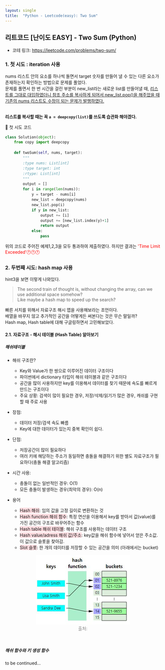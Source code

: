 ```yaml
---
layout: single
title:  "Python - Leetcode(easy): Two Sum"
---
```


## 리트코드 [난이도 EASY] - Two Sum (Python)

* 코테 링크: https://leetcode.com/problems/two-sum/

### 1. 첫 시도 : iteration 사용

nums 리스트 안의 요소를 하나씩 돌면서 target 숫자를 만들어 낼 수 있는 다른 요소가 존재하는지 확인하는 방법으로 문제를 풀었다. <br> 문제를 풀면서 한 번 시간을 걸린 부분이 new_list라는 새로운 list를 만들어낼 때, <u>리스트를 그대로 대입하였더니
참조 주소를 복사하게 되어서 new_list.pop()을 해주었을 때 기존의 nums 리스트도 수정이 되는 문제가 발행하였다.</u>

<br> **리스트를 복사할 때는 꼭 `a = deepcopy(list)`를 쓰도록 습관화 해야겠다.** <br>

🔽 첫 시도 코드
```python
class Solution(object):
    from copy import deepcopy
    
    def twoSum(self, nums, target):
        """
        :type nums: List[int]
        :type target: int
        :rtype: List[int]
        """
        output = []
        for i in range(len(nums)):
            y = target - nums[i]
            new_list = deepcopy(nums)
            new_list.pop(i)
            if y in new_list:
                output += [i]
                output += [new_list.index(y)+1]
                return output
            else:
                pass
```

위의 코드로 주어진 예제1,2,3을 모두 통과하여 제출하였다.
하지만 결과는 <span style='color:red'>'Time Limit Exceeded'🕐🕐🕐</span>


### 2. 두번째 시도: hash map 사용

hint3을 보면 이렇게 나와있다.
<br>
> The second train of thought is, without changing the array, can we use additional space somehow? <br> Like maybe a hash map to speed up the search?


빠른 서치를 위해서 자료구조 해시 맵을 사용해보라는 조언이다. <br>
배열을 바꾸지 않고 추가적인 공간을 어떻게든 써본다는 것은 무슨 말일까? <br>
Hash map, Hash table에 대해 구글링하면서 고민해보았다.<br>

#### 2.1. 자료구조 - 해시 테이블 (Hash Table) 알아보기
##### 해쉬테이블

* 해쉬 구조란?
  * Key와 Value가 한 쌍으로 이루어진 데이터 구조이다
  * 파이썬에서 dictionary 타입이 해쉬 테이블과 같은 구조이다
  * 공간을 많이 사용하지만 key를 이용해서 데이터를 찾기 때문에 속도를 빠르게 만드는 구조이다  
  * 주요 상황: 검색이 많이 필요한 경우, 저장/삭제/읽기가 많은 경우, 캐쉬를 구현할 때 주로 사용


* 장점:
  * 데이터 저장/검색 속도 빠름
  * Key에 대한 데이터가 있는지 중복 확인이 쉽다.

* 단점:
  * 저장공간이 많이 필요하다
  * 여러 키에 해당하는 주소가 동일하면 충돌을 해결하기 위한 별도 자료구조가 필요하다(충돌 해결 알고리즘)

* 시간 사용:
  * 충돌이 없는 일반적인 경우: O(1)
  * 모든 충돌이 발생하는 경우(최악의 경우): O(n)

* 용어
  * <span style='background-color: #ffdce0'>Hash 해쉬</span>: 임의 값을 고정 길이로 변환하는 것
  * <span style='background-color: #ffdce0'>Hash function 해쉬 함수</span>: 특정 연산을 이용해서 key를 받아서 값(value)를 가진 공간의 구조로 바꾸어주는 함수
  * <span style='background-color: #ffdce0'>Hash table 해쉬 테이블</span>: 해쉬 구조를 사용하는 데이터 구조
  * <span style='background-color: #ffdce0'>Hash value/adress 해쉬 값/주소</span>: key값을 해쉬 함수에 넣어서 얻은 주소값. 이 값으로 슬롯을 찾아감.
  * <span style='background-color: #ffdce0'>Slot 슬롯</span>: 한 개의 데이터를 저장할 수 있는 공간을 의미 (아래에서는 bucket)


<p align="center" style="color:gray">
  <img src="assets/images/hashtable.JPG" style="padding: 0;margin:0;">
  <br> 출처: 

</p>

<br>


##### 해쉬 함수와 키 생성 함수










to be continued...

